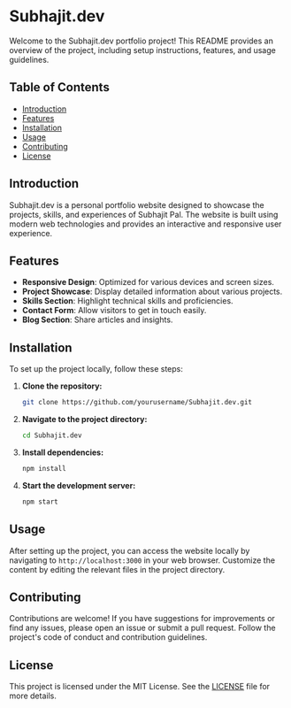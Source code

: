 # Subhajit.dev

Welcome to the Subhajit.dev portfolio project! This README provides an overview of the project, including setup instructions, features, and usage guidelines.

## Table of Contents
- [Introduction](#introduction)
- [Features](#features)
- [Installation](#installation)
- [Usage](#usage)
- [Contributing](#contributing)
- [License](#license)

## Introduction

Subhajit.dev is a personal portfolio website designed to showcase the projects, skills, and experiences of Subhajit Pal. The website is built using modern web technologies and provides an interactive and responsive user experience.

## Features

- **Responsive Design**: Optimized for various devices and screen sizes.
- **Project Showcase**: Display detailed information about various projects.
- **Skills Section**: Highlight technical skills and proficiencies.
- **Contact Form**: Allow visitors to get in touch easily.
- **Blog Section**: Share articles and insights.

## Installation

To set up the project locally, follow these steps:

1. **Clone the repository:**
    ```bash
    git clone https://github.com/yourusername/Subhajit.dev.git
    ```
2. **Navigate to the project directory:**
    ```bash
    cd Subhajit.dev
    ```
3. **Install dependencies:**
    ```bash
    npm install
    ```
4. **Start the development server:**
    ```bash
    npm start
    ```

## Usage

After setting up the project, you can access the website locally by navigating to `http://localhost:3000` in your web browser. Customize the content by editing the relevant files in the project directory.

## Contributing

Contributions are welcome! If you have suggestions for improvements or find any issues, please open an issue or submit a pull request. Follow the project's code of conduct and contribution guidelines.

## License

This project is licensed under the MIT License. See the [LICENSE](LICENSE) file for more details.

